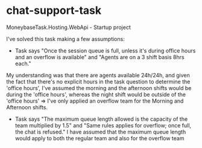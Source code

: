 # chat-support-task

MoneybaseTask.Hosting.WebApi - Startup project

I've solved this task making a few assumptions:

- Task says "Once the session queue is full, unless it's during office hours and an overflow is available" and "Agents are on a 3 shift basis 8hrs each."

My understanding was that there are agents available 24h/24h, and given the fact that there's no explicit hours in the task question to determine the 'office hours', I've assumed the morning and the afternoon shifts would be during the 'office hours', whereas the night shift would be outside of the 'office hours' => I've only applied an overflow team for the Morning and Afternoon shifts.

- Task says "The maximum queue length allowed is the capacity of the team multiplied by 1.5" and "Same rules applies for overflow; once full, the chat is refused."
I have assumed that the maximum queue length would apply to both the regular team and also for the overflow team
